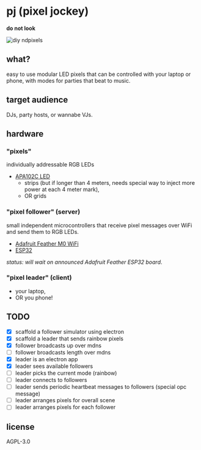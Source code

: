 # pj (pixel jockey)

**do not look**

![diy ndpixels](http://i.imgur.com/a4HIes1.gif)

## what?

easy to use modular LED pixels that can be controlled with your laptop or phone, with modes for parties that beat to music.

## target audience

DJs, party hosts, or wannabe VJs.

## hardware

### "pixels"

individually addressable RGB LEDs

- [APA102C LED](https://www.pololu.com/product/2554)
  - strips (but if longer than 4 meters, needs special way to inject more power at each 4 meter mark),
  - OR grids

### "pixel follower" (server)

small independent microcontrollers that receive pixel messages over WiFi and send them to RGB LEDs.

- [Adafruit Feather M0 WiFi](https://www.adafruit.com/products/3010)
- [ESP32](http://esp32.net/)

_status: will wait on announced Adafruit Feather ESP32 board_.

### "pixel leader" (client)

- your laptop,
- OR you phone!

## TODO

- [x] scaffold a follower simulator using electron
- [x] scaffold a leader that sends rainbow pixels
- [x] follower broadcasts up over mdns
- [ ] follower broadcasts length over mdns
- [x] leader is an electron app
- [x] leader sees available followers
- [ ] leader picks the current mode (rainbow)
- [ ] leader connects to followers
- [ ] leader sends periodic heartbeat messages to followers (special opc message)
- [ ] leader arranges pixels for overall scene
- [ ] leader arranges pixels for each follower

## license 

AGPL-3.0
